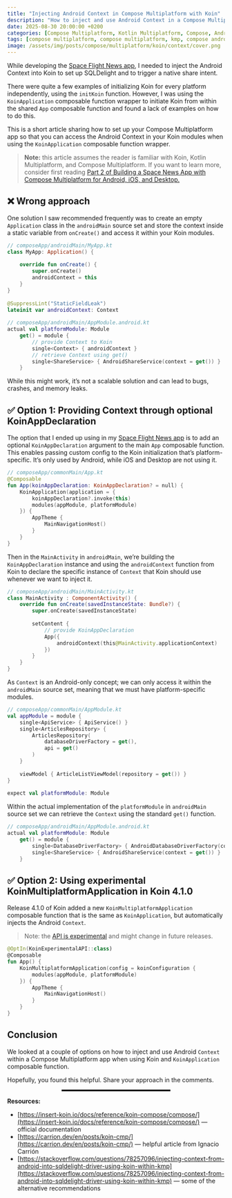 ```yaml
---
title: "Injecting Android Context in Compose Multiplatform with Koin"
description: "How to inject and use Android Context in a Compose Multiplatform app with Koin."
date: 2025-08-30 20:00:00 +0200
categories: [Compose Multiplatform, Kotlin Multiplatform, Compose, Android, iOS, Desktop, Koin]
tags: [compose multiplatform, compose multiplatform, kmp, compose android, koin, jetpack compose, ios, desktop]
image: /assets/img/posts/compose/multiplatform/koin/context/cover.png
---
```



While developing the  [Space Flight News app](https://medium.com/proandroiddev/building-a-space-flight-news-app-with-compose-multiplatform-for-android-ios-and-desktop-part-3-1efe6545f885), I needed to inject the Android Context into Koin to set up SQLDelight and to trigger a native share intent.

There were quite a few examples of initializing Koin for every platform independently, using the  `initKoin`  function. However, I was using the  `KoinApplication`  composable function wrapper to initiate Koin from within the shared  `App`  composable function and found a lack of examples on how to do this.

This is a short article sharing how to set up your Compose Multiplatform app so that you can access the Android Context in your Koin modules when using the  `KoinApplication`  composable function wrapper.


> **Note:** this article assumes the reader is familiar with Koin, Kotlin Multiplatform, and Compose Multiplatform. If you want to learn more, consider first reading  [Part 2 of Building a Space News App with Compose Multiplatform for Android, iOS, and Desktop.](https://proandroiddev.com/building-a-space-flight-news-app-with-compose-multiplatform-for-android-ios-and-desktop-part-2-d8541e15aaa6)

## ❌ Wrong approach

One solution I saw recommended frequently was to create an empty  `Application`  class in the  `androidMain`  source set and store the context inside a static variable from  `onCreate()`  and access it within your Koin modules.

```kotlin
// composeApp/androidMain/MyApp.kt  
class MyApp: Application() {  
  
    override fun onCreate() {  
        super.onCreate()  
        androidContext = this  
    }  
}  
  
@SuppressLint("StaticFieldLeak")  
lateinit var androidContext: Context  
  
// composeApp/androidMain/AppModule.android.kt  
actual val platformModule: Module  
    get() = module {  
        // provide Context to Koin  
        single<Context> { androidContext }  
        // retrieve Context using get()  
        single<ShareService> { AndroidShareService(context = get()) }  
    }
```

While this might work, it’s not a scalable solution and can lead to bugs, crashes, and memory leaks.

## ✅ Option 1: Providing Context through optional KoinAppDeclaration

The option that I ended up using in my  [Space Flight News app](https://github.com/landomen/KMPSpaceFlightNews/blob/main/composeApp/src/commonMain/kotlin/com/landomen/spaceflightnews/App.kt#L23)  is to add an optional  `KoinAppDeclaration`  argument to the main  `App`  composable function. This enables passing custom config to the Koin initialization that’s platform-specific. It’s only used by Android, while iOS and Desktop are not using it.

```kotlin
// composeApp/commonMain/App.kt  
@Composable  
fun App(koinAppDeclaration: KoinAppDeclaration? = null) {  
    KoinApplication(application = {  
        koinAppDeclaration?.invoke(this)  
        modules(appModule, platformModule)  
    }) {  
        AppTheme {  
            MainNavigationHost()  
        }  
    }  
}
```

Then in the  `MainActivity`  in  `androidMain`, we’re building the  `KoinAppDeclaration`  instance and using the  `androidContext`  function from Koin to declare the specific instance of  `Context`  that Koin should use whenever we want to inject it.

```kotlin
// composeApp/androidMain/MainActivity.kt  
class MainActivity : ComponentActivity() {  
    override fun onCreate(savedInstanceState: Bundle?) {  
        super.onCreate(savedInstanceState)  
  
        setContent {  
            // provide KoinAppDeclaration  
            App({  
                androidContext(this@MainActivity.applicationContext)  
            })  
        }  
    }  
}
```

As  `Context`  is an Android-only concept; we can only access it within the  `androidMain`  source set, meaning that we must have platform-specific modules.

```kotlin
// composeApp/commonMain/AppModule.kt  
val appModule = module {  
    single<ApiService> { ApiService() }  
    single<ArticlesRepository> {  
        ArticlesRepository(  
            databaseDriverFactory = get(),  
            api = get()  
        )  
    }  
  
    viewModel { ArticleListViewModel(repository = get()) }  
}  
  
expect val platformModule: Module

```

Within the actual implementation of the  `platformModule`  in  `androidMain`  source set we can retrieve the  `Context`  using the standard  `get()`  function.

```kotlin
// composeApp/androidMain/AppModule.android.kt  
actual val platformModule: Module  
    get() = module {  
        single<DatabaseDriverFactory> { AndroidDatabaseDriverFactory(context = get()) }  
        single<ShareService> { AndroidShareService(context = get()) }  
    }
```

## ✅ Option 2: Using experimental KoinMultiplatformApplication in Koin 4.1.0

Release 4.1.0 of Koin added a new  `KoinMultiplatformApplication`  composable function that is the same as  `KoinApplication`, but automatically injects the Android  `Context`.

> Note: the  [API is experimental](https://insert-koin.io/docs/reference/koin-compose/compose/#starting-koin-with-a-compose-app---koinapplication)  and might change in future releases.

```kotlin
@OptIn(KoinExperimentalAPI::class)  
@Composable  
fun App() {  
    KoinMultiplatformApplication(config = koinConfiguration {  
        modules(appModule, platformModule)  
    }) {  
        AppTheme {  
            MainNavigationHost()  
        }  
    }  
}
```

## Conclusion

We looked at a couple of options on how to inject and use Android  `Context`  within a Compose Multiplatform app when using Koin and  `KoinApplication`  composable function.

Hopefully, you found this helpful. Share your approach in the comments.

<hr style="width:50%; margin-left:25% !important; margin-right:25% !important; height:4px;">

**Resources:**

-   [https://insert-koin.io/docs/reference/koin-compose/compose/](https://insert-koin.io/docs/reference/koin-compose/compose/)  — official documentation
-   [https://carrion.dev/en/posts/koin-cmp/](https://carrion.dev/en/posts/koin-cmp/)  — helpful article from Ignacio Carrión
-   [https://stackoverflow.com/questions/78257096/injecting-context-from-android-into-sqldelight-driver-using-koin-within-kmp](https://stackoverflow.com/questions/78257096/injecting-context-from-android-into-sqldelight-driver-using-koin-within-kmp)  — some of the alternative recommendations